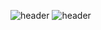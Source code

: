 ![header](https://capsule-render.vercel.app/api?type=waving&text=Undong&fontColor=d6ace6&color=random)
![header](https://capsule-render.vercel.app/api?type=waving&fontColor=d6ace6&color=random)
<!--
**Undong00/Undong00** is a ✨ _special_ ✨ repository because its `README.md` (this file) appears on your GitHub profile.

Here are some ideas to get you started:

- 🔭 I’m currently working on ...
- 🌱 I’m currently learning ...
- 👯 I’m looking to collaborate on ...
- 🤔 I’m looking for help with ...
- 💬 Ask me about ...
- 📫 How to reach me: ...
- 😄 Pronouns: ...
- ⚡ Fun fact: ...
-->
